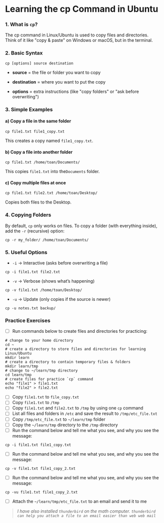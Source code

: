 # Learning the cp Command in Ubuntu
### 1. What is `cp`?
The cp command in Linux/Ubuntu is used to copy files and directories.
Think of it like "copy & paste" on Windows or macOS, but in the terminal.
### 2. Basic Syntax
```
cp [options] source destination
```
- **source** = the file or folder you want to copy

- **destination** = where you want to put the copy

- **options** = extra instructions (like "copy folders" or "ask before overwriting")
### 3. Simple Examples
#### a) Copy a file in the same folder
```
cp file1.txt file1_copy.txt
```
This creates a copy named `file1_copy.txt`.
#### b) Copy a file into another folder
```
cp file1.txt /home/toan/Documents/
```
This copies `file1.txt` into the`Documents` folder.
#### c) Copy multiple files at once
```
cp file1.txt file2.txt /home/toan/Desktop/
```
Copies both files to the Desktop.
### 4. Copying Folders
By default, `cp` only works on files.
To copy a folder (with everything inside), add the `-r` (recursive) option:
```
cp -r my_folder/ /home/toan/Documents/
```
### 5. Useful Options
- `-i` → Interactive (asks before overwriting a file)
```
cp -i file1.txt file2.txt
```
- `-v` → Verbose (shows what’s happening)
```
cp -v file1.txt /home/toan/Desktop/
```
- `-u` → Update (only copies if the source is newer)
```
cp -u notes.txt backup/
```
### Practice Exercises
- [ ] Run commands below to create files and directories for practicing:
```
# change to your home directory
cd ~
# create a directory to store files and directories for learning Linux/Ubuntu
mkdir learn
# create a directory to contain temporary files & folders
mkdir learn/tmp
# change to ~/learn/tmp directory
cd learn/tmp
# create files for practice `cp` command
echo "file1" > file1.txt
echo "file2" > file2.txt
```
- [ ] Copy `file1.txt` to `file_copy.txt`
- [ ] Copy `file1.txt` to `/tmp`
- [ ] Copy `file1.txt` and `file2.txt` to `/tmp` by using one `cp` command
- [ ] List all files and folders in `/etc` and save the result to `/tmp/etc_file.txt`
- [ ] Copy `/tmp/etc_file.txt` to `~/learn/tmp` folder
- [ ] Copy the `~/learn/tmp` directory to the `/tmp` directory
- [ ] Run the command below and tell me what you see, and why you see the message:
```
cp -i file1.txt file1_copy.txt
```
- [ ] Run the command below and tell me what you see, and why you see the message:
```
cp -v file1.txt file1_copy_2.txt
```
- [ ] Run the command below and tell me what you see, and why you see the message:
```
cp -vu file1.txt file1_copy_2.txt
```
- [ ] Attach the `~/learn/tmp/etc_file.txt` to an email and send it to me
> *I have also installed `thunderbird` on the math computer. `thunderbird can help you attach a file to an email easier than web web mail`*
